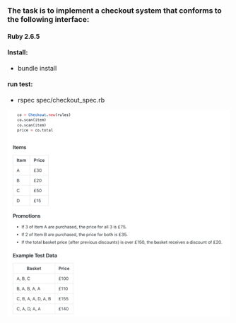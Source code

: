 <h3>The task is to implement a checkout system that conforms to the following interface:</h3>
<h4>Ruby 2.6.5</h4>
<h4>Install:</h5>
<ul>
<li>bundle install</li>
</ul>

<h4>run test:</h5>
<ul>
<li>rspec spec/checkout_spec.rb</li>
</ul>

<img src="images/1.png" />
